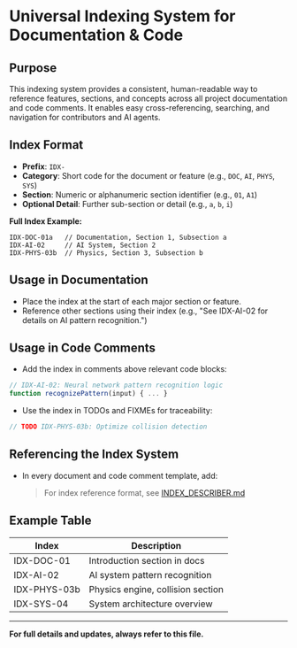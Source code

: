# Universal Indexing System for Documentation & Code

## Purpose
This indexing system provides a consistent, human-readable way to reference features, sections, and concepts across all project documentation and code comments. It enables easy cross-referencing, searching, and navigation for contributors and AI agents.

## Index Format
- **Prefix**: `IDX-`
- **Category**: Short code for the document or feature (e.g., `DOC`, `AI`, `PHYS`, `SYS`)
- **Section**: Numeric or alphanumeric section identifier (e.g., `01`, `A1`)
- **Optional Detail**: Further sub-section or detail (e.g., `a`, `b`, `i`)

**Full Index Example:**
```
IDX-DOC-01a   // Documentation, Section 1, Subsection a
IDX-AI-02     // AI System, Section 2
IDX-PHYS-03b  // Physics, Section 3, Subsection b
```

## Usage in Documentation
- Place the index at the start of each major section or feature.
- Reference other sections using their index (e.g., "See IDX-AI-02 for details on AI pattern recognition.")

## Usage in Code Comments
- Add the index in comments above relevant code blocks:
```js
// IDX-AI-02: Neural network pattern recognition logic
function recognizePattern(input) { ... }
```
- Use the index in TODOs and FIXMEs for traceability:
```js
// TODO IDX-PHYS-03b: Optimize collision detection
```

## Referencing the Index System
- In every document and code comment template, add:
  > For index reference format, see [INDEX_DESCRIBER.md](./INDEX_DESCRIBER.md)

## Example Table
| Index         | Description                        |
|-------------- |------------------------------------|
| IDX-DOC-01    | Introduction section in docs       |
| IDX-AI-02     | AI system pattern recognition      |
| IDX-PHYS-03b  | Physics engine, collision section  |
| IDX-SYS-04    | System architecture overview       |

---
**For full details and updates, always refer to this file.** 